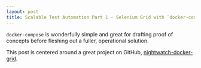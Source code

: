 ```yaml
---
layout: post
title: Scalable Test Automation Part 1 - Selenium Grid with `docker-compose`
---
```

`docker-compose` is wonderfully simple and great for drafting proof of concepts before fleshing out a fuller, operational solution.

This post is centered around a great project on GitHub, [nightwatch-docker-grid](https://github.com/mycargus/nightwatch-docker-grid).
